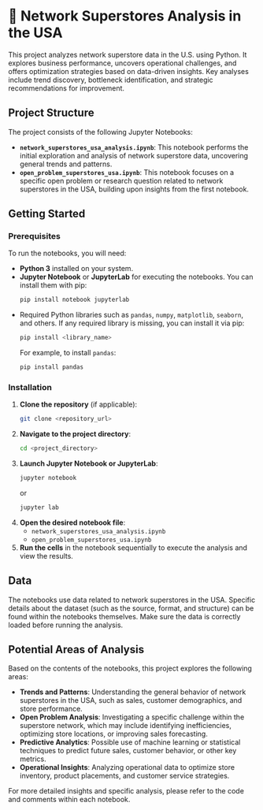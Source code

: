 # 🏬 Network Superstores Analysis in the USA

This project analyzes network superstore data in the U.S. using Python. It explores business performance, uncovers operational challenges, and offers optimization strategies based on data-driven insights. Key analyses include trend discovery, bottleneck identification, and strategic recommendations for improvement.
## Project Structure

The project consists of the following Jupyter Notebooks:

- **`network_superstores_usa_analysis.ipynb`**: This notebook performs the initial exploration and analysis of network superstore data, uncovering general trends and patterns.
- **`open_problem_superstores_usa.ipynb`**: This notebook focuses on a specific open problem or research question related to network superstores in the USA, building upon insights from the first notebook.

## Getting Started

### Prerequisites

To run the notebooks, you will need:

- **Python 3** installed on your system.
- **Jupyter Notebook** or **JupyterLab** for executing the notebooks. You can install them with pip:
    ```bash
    pip install notebook jupyterlab
    ```
- Required Python libraries such as `pandas`, `numpy`, `matplotlib`, `seaborn`, and others. If any required library is missing, you can install it via pip:
    ```bash
    pip install <library_name>
    ```
    For example, to install `pandas`:
    ```bash
    pip install pandas
    ```

### Installation

1. **Clone the repository** (if applicable):
    ```bash
    git clone <repository_url>
    ```
2. **Navigate to the project directory**:
    ```bash
    cd <project_directory>
    ```
3. **Launch Jupyter Notebook or JupyterLab**:
    ```bash
    jupyter notebook
    ```
    or
    ```bash
    jupyter lab
    ```
4. **Open the desired notebook file**:
    - `network_superstores_usa_analysis.ipynb`
    - `open_problem_superstores_usa.ipynb`
5. **Run the cells** in the notebook sequentially to execute the analysis and view the results.

## Data

The notebooks use data related to network superstores in the USA. Specific details about the dataset (such as the source, format, and structure) can be found within the notebooks themselves. Make sure the data is correctly loaded before running the analysis.

## Potential Areas of Analysis

Based on the contents of the notebooks, this project explores the following areas:

- **Trends and Patterns**: Understanding the general behavior of network superstores in the USA, such as sales, customer demographics, and store performance.
- **Open Problem Analysis**: Investigating a specific challenge within the superstore network, which may include identifying inefficiencies, optimizing store locations, or improving sales forecasting.
- **Predictive Analytics**: Possible use of machine learning or statistical techniques to predict future sales, customer behavior, or other key metrics.
- **Operational Insights**: Analyzing operational data to optimize store inventory, product placements, and customer service strategies.

For more detailed insights and specific analysis, please refer to the code and comments within each notebook.
